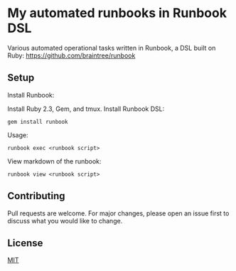 # My automated runbooks in Runbook DSL

Various automated operational tasks written in Runbook, a DSL built on Ruby:
https://github.com/braintree/runbook

## 

## Setup

Install Runbook:

Install Ruby 2.3, Gem, and tmux.
Install Runbook DSL:

```
gem install runbook
```

Usage:
```
runbook exec <runbook script>
```
View markdown of the runbook:
```
runbook view <runbook script>
```

## Contributing
Pull requests are welcome. For major changes, please open an issue first to discuss what you would like to change.

## License
[MIT](https://choosealicense.com/licenses/mit/)

